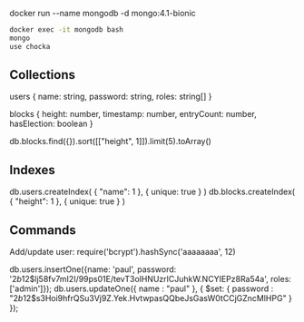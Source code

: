docker run --name mongodb -d mongo:4.1-bionic

```bash
docker exec -it mongodb bash
mongo
use chocka
```

## Collections

users {
    name: string,
    password: string,
    roles: string[]
}

blocks {
    height: number,
    timestamp: number,
    entryCount: number,
    hasElection: boolean
}

db.blocks.find({}).sort([["height", 1]]).limit(5).toArray()

## Indexes

db.users.createIndex( { "name": 1 }, { unique: true } )
db.blocks.createIndex( { "height": 1 }, { unique: true } )

## Commands

Add/update user:
require('bcrypt').hashSync('aaaaaaaa', 12)

db.users.insertOne({name: 'paul', password: '$2b$12$lj58fv7mI2I/99ps01E/tevT3olHNUzrlCJuhkW.NCYIEPz8Ra54a', roles: ['admin']});
db.users.updateOne({ name : "paul" }, { $set: { password : "$2b$12$s3Hoi9hfrQSu3Vj9Z.Yek.HvtwpasQQbeJsGasW0tCCjGZncMlHPG" } });

